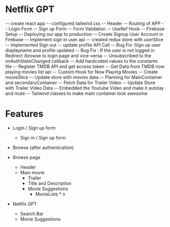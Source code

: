 # Netflix GPT

-- create react app
-- configured tailwind css
-- Header
-- Routing of APP
-- Login Form
-- Sign up Form
-- Form Validation
-- UseRef Hook
-- Firebase Setup
-- Deploying our app to production
-- Create Signup User Account in Firebase
-- Implement sign in user api
-- created redux store with userSlice
-- Implemented Sign out
-- update profile API Call
-- Bug Fix :Sign up user displayname and profile updated
-- Bug Fix : If the user is not logged in Redirect /browse to login page and vice-versa
-- Unsubscribed to the onAuthStateChanged callback
-- Add hardcoded values to the constants file
-- Register TMDB API and get access token
-- Get Data from TMDB now playing movies list api
-- Custom Hook for Now Playing Movies
-- Create movieSlice
-- Update store with movies data
-- Planning for MainContainer and secondaryContainer
-- Fetch Data for Trailer Video
-- Update Store with Trailer Video Data
-- Embedded the Youtube Video and make it autolay and mute
-- Tailwind classes to make main container look awesome

# Features

- Login / Sign up form
  - Sign in / Sign up form
- Browse (after authentication)

- Browse page

  - Header
  - Main movie
    - Trailer
    - Title and Description
    - Movie Suggestions
      - MovieLists \* n

- Netlfix GPT
  - Search Bar
  - Movie Suggestions
